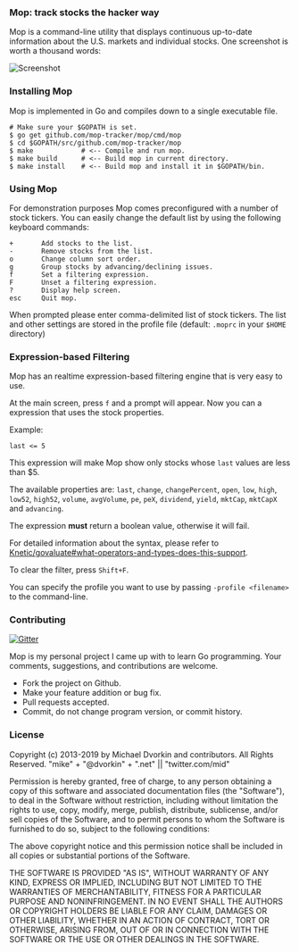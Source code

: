 ### Mop: track stocks the hacker way ###

Mop is a command-line utility that displays continuous up-to-date
information about the U.S. markets and individual stocks. One
screenshot is worth a thousand words:

![Screenshot](https://raw.githubusercontent.com/mop-tracker/mop/master/doc/screenshot.png "Mop Screenshot")

### Installing Mop ###
Mop is implemented in Go and compiles down to a single executable file.

    # Make sure your $GOPATH is set.
    $ go get github.com/mop-tracker/mop/cmd/mop
    $ cd $GOPATH/src/github.com/mop-tracker/mop
    $ make            # <-- Compile and run mop.
    $ make build      # <-- Build mop in current directory.
    $ make install    # <-- Build mop and install it in $GOPATH/bin.


### Using Mop ###
For demonstration purposes Mop comes preconfigured with a number of
stock tickers. You can easily change the default list by using the
following keyboard commands:

    +       Add stocks to the list.
    -       Remove stocks from the list.
    o       Change column sort order.
    g       Group stocks by advancing/declining issues.
    f       Set a filtering expression.
    F       Unset a filtering expression.
    ?       Display help screen.
    esc     Quit mop.

When prompted please enter comma-delimited list of stock tickers. The
list and other settings are stored in the profile file (default: ``.moprc`` in your ``$HOME`` directory)

### Expression-based Filtering
Mop has an realtime expression-based filtering engine that is very easy to use.

At the main screen, press `f` and a prompt will appear. Now you can
a expression that uses the stock properties.

Example:

```last <= 5```

This expression will make Mop show only stocks whose `last` values are less than $5.

The available properties are: `last`, `change`, `changePercent`, `open`, `low`, `high`, `low52`, `high52`, `volume`, `avgVolume`, `pe`, `peX`, `dividend`, `yield`, `mktCap`, `mktCapX` and `advancing`.

The expression **must** return a boolean value, otherwise it will fail.

For detailed information about the syntax, please refer to [Knetic/govaluate#what-operators-and-types-does-this-support](https://github.com/Knetic/govaluate#what-operators-and-types-does-this-support).

To clear the filter, press `Shift+F`.

You can specify the profile you want to use by passing ``-profile <filename>`` to the command-line.

### Contributing ###

[![Gitter](https://badges.gitter.im/Join%20Chat.svg)](https://gitter.im/michaeldv/mop?utm_source=badge&utm_medium=badge&utm_campaign=pr-badge&utm_content=badge)

Mop is my personal project I came up with to learn Go programming. Your
comments, suggestions, and contributions are welcome.

* Fork the project on Github.
* Make your feature addition or bug fix.
* Pull requests accepted.
* Commit, do not change program version, or commit history.


### License ###
Copyright (c) 2013-2019 by Michael Dvorkin and contributors. All Rights Reserved.
"mike" + "@dvorkin" + ".net" || "twitter.com/mid"

Permission is hereby granted, free of charge, to any person obtaining
a copy of this software and associated documentation files (the
"Software"), to deal in the Software without restriction, including
without limitation the rights to use, copy, modify, merge, publish,
distribute, sublicense, and/or sell copies of the Software, and to
permit persons to whom the Software is furnished to do so, subject to
the following conditions:

The above copyright notice and this permission notice shall be
included in all copies or substantial portions of the Software.

THE SOFTWARE IS PROVIDED "AS IS", WITHOUT WARRANTY OF ANY KIND,
EXPRESS OR IMPLIED, INCLUDING BUT NOT LIMITED TO THE WARRANTIES OF
MERCHANTABILITY, FITNESS FOR A PARTICULAR PURPOSE AND
NONINFRINGEMENT. IN NO EVENT SHALL THE AUTHORS OR COPYRIGHT HOLDERS BE
LIABLE FOR ANY CLAIM, DAMAGES OR OTHER LIABILITY, WHETHER IN AN ACTION
OF CONTRACT, TORT OR OTHERWISE, ARISING FROM, OUT OF OR IN CONNECTION
WITH THE SOFTWARE OR THE USE OR OTHER DEALINGS IN THE SOFTWARE.
